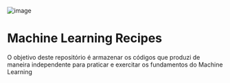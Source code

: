 ![image](https://github.com/CllsPy/Machine_Learning_Recipes/assets/96326019/9616598b-1cb8-4549-8cae-9ecbbaf72ec6)

# Machine Learning Recipes
O objetivo deste repositório é armazenar os códigos que produzi de maneira independente para praticar e exercitar os fundamentos do Machine Learning
